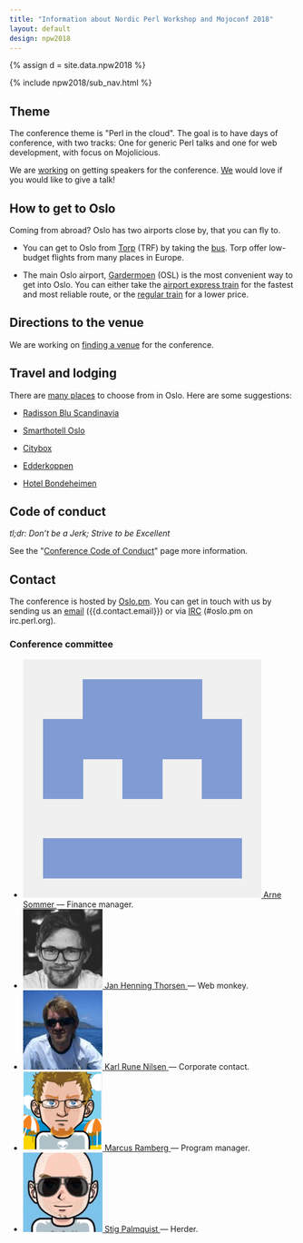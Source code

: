 ```yaml
---
title: "Information about Nordic Perl Workshop and Mojoconf 2018"
layout: default
design: npw2018
---
```


{% assign d = site.data.npw2018 %}

{% include npw2018/sub_nav.html %}

## Theme

The conference theme is "Perl in the cloud". The goal is to have days of
conference, with two tracks: One for generic Perl talks and one for web
development, with focus on Mojolicious.

We are [working](https://github.com/oslo-pm/NPW2018/issues/8) on getting
speakers for the conference.
[We](/npw2018/2018/04/19/npw2018-call-for-papers.html) would love if you would
like to give a talk!

## How to get to Oslo

Coming from abroad? Oslo has two airports close by, that you can fly to.

* You can get to Oslo from [Torp](https://www.torp.no/) (TRF) by taking the
  [bus](http://torpekspressen.no/). Torp offer low-budget flights from many
  places in Europe.

* The main Oslo airport, [Gardermoen](http://osl.no) (OSL) is the most
  convenient way to get into Oslo. You can either take the
  [airport express train](http://flytoget.no/) for the fastest and most
  reliable route, or the
  [regular train](https://www.nsb.no/bestill/velg-togavgang?to=Oslo+S&from=Oslo+Lufthavn)
  for a lower price.

## Directions to the venue

We are working on [finding a venue](https://github.com/oslo-pm/NPW2018/issues/1)
for the conference.

## Travel and lodging

There are [many places](https://www.booking.com/searchresults.en-gb.html?dest_id=-273837;dest_type=city)
to choose from in Oslo. Here are some suggestions:

* [Radisson Blu Scandinavia](https://www.radissonblu.com/en/scandinaviahotel-oslo)

* [Smarthotell Oslo](https://smarthotel.no/en/)

* [Citybox](https://citybox.no/oslo-en/)

* [Edderkoppen](https://www.scandichotels.com/hotels/norway/oslo/scandic-stolavsplass)

* [Hotel Bondeheimen](http://www.bondeheimen.com/)

## Code of conduct

_tl;dr: Don’t be a Jerk; Strive to be Excellent_

See the "[Conference Code of Conduct](/npw2018/code-of-conduct)" page more
information.

## Contact

The conference is hosted by [Oslo.pm](http://oslo.pm/contact). You can get in
touch with us by sending us an [email](mailto:{{d.contact.email}})
({{d.contact.email}}) or via
[IRC](http://mibbit.com/?channel=%23oslo.pm&server=irc.perl.org) (#oslo.pm on
irc.perl.org).

### Conference committee

<ul class="committee">
  <li>
    <a href="http://github.com/arnesom">
      <img src="/images/users/arnesom.png" alt="">
      <span>Arne Sommer</span>
    </a>
    &mdash; Finance manager.
  </li>
  <li>
    <a href="http://github.com/jhthorsen">
      <img src="/images/users/jhthorsen.png" alt="">
      <span>Jan Henning Thorsen</span>
    </a>
    &mdash; Web monkey.
  </li>
  <li>
    <a href="http://github.com/krunen">
      <img src="/images/users/krunen.png" alt="">
      <span>Karl Rune Nilsen</span>
    </a>
    &mdash; Corporate contact.
  </li>
  <li>
    <a href="http://github.com/marcusramberg">
      <img src="/images/users/marcusramberg.png" alt="">
      <span>Marcus Ramberg</span>
    </a>
    &mdash; Program manager.
  </li>
  <li>
    <a href="http://github.com/stigtsp">
      <img src="/images/users/stigtsp.png" alt="">
      <span>Stig Palmquist</span>
    </a>
    &mdash; Herder.
  </li>
</ul>
